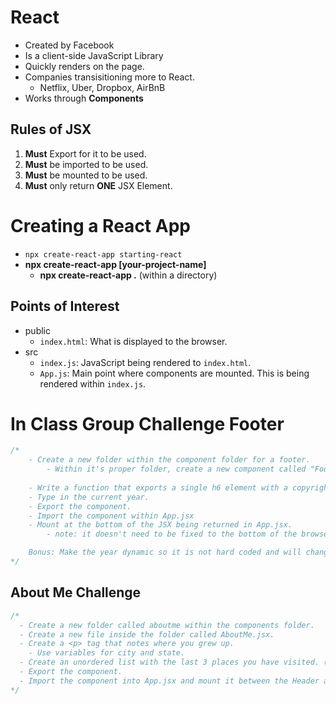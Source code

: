 # React
- Created by Facebook
- Is a client-side JavaScript Library
- Quickly renders on the page.
- Companies transisitioning more to React.
  - Netflix, Uber, Dropbox, AirBnB
- Works through **Components**

## Rules of JSX
  1. **Must** Export for it to be used.
  2. **Must** be imported to be used.
  3. **Must** be mounted to be used.
  4. **Must** only return **ONE** JSX Element.

# Creating a React App

- `npx create-react-app starting-react`
- **npx create-react-app [your-project-name]**
  - **npx create-react-app .** (within a directory)

## Points of Interest
- public
  - `index.html`: What is displayed to the browser.
- src
  - `index.js`: JavaScript being rendered to `index.html`.
  - `App.js`: Main point where components are mounted. This is being rendered within `index.js`.

# In Class Group Challenge Footer
```js
/* 
    - Create a new folder within the component folder for a footer.
        - Within it's proper folder, create a new component called "Footer" as a jsx.
    
    - Write a function that exports a single h6 element with a copyright.
    - Type in the current year.
    - Export the component.
    - Import the component within App.jsx
    - Mount at the bottom of the JSX being returned in App.jsx. 
        - note: it doesn't need to be fixed to the bottom of the browser page

    Bonus: Make the year dynamic so it is not hard coded and will change after this year.
*/
```

## About Me Challenge
```js
/* 
  - Create a new folder called aboutme within the components folder.
  - Create a new file inside the folder called AboutMe.jsx.
  - Create a <p> tag that notes where you grew up. 
    - Use variables for city and state.
  - Create an unordered list with the last 3 places you have visited. (Target, Alaska, the Kitchen, etc.)
  - Export the component.
  - Import the component into App.jsx and mount it between the Header and Footer components.
*/
```